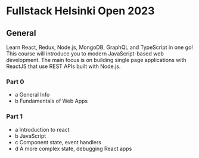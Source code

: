 # Fullstack Helsinki Open 2023

## General

Learn React, Redux, Node.js, MongoDB, GraphQL and TypeScript in one go! This course will introduce you to modern JavaScript-based web development. The main focus is on building single page applications with ReactJS that use REST APIs built with Node.js.

### Part 0

- a General Info
- b Fundamentals of Web Apps

### Part 1

- a Introduction to react
- b JavaScript
- c Component state, event handlers
- d A more complex state, debugging React apps
